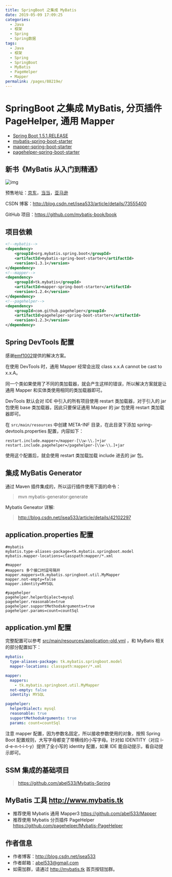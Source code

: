```yaml
---
title: SpringBoot 之集成 MyBatis
date: 2019-05-09 17:09:25
categories:
  - Java
  - 框架
  - Spring
  - Spring数据
tags:
  - Java
  - 框架
  - Spring
  - SpringBoot
  - MyBatis
  - PageHelper
  - Mapper
permalink: /pages/88219e/
---
```


# SpringBoot 之集成 MyBatis, 分页插件 PageHelper, 通用 Mapper

- [Spring Boot 1.5.1.RELEASE](https://github.com/spring-projects/spring-boot)
- [mybatis-spring-boot-starter](https://github.com/mybatis/spring-boot-starter)
- [mapper-spring-boot-starter](https://github.com/abel533/mapper-boot-starter)
- [pagehelper-spring-boot-starter](https://github.com/pagehelper/pagehelper-spring-boot)

## 新书《MyBatis 从入门到精通》

![img](https://github.com/mybatis-book/book/raw/master/book.png)

预售地址：[京东](https://item.jd.com/12103309.html)，[当当](http://product.dangdang.com/25098208.html)，[亚马逊](https://www.amazon.cn/MyBatis从入门到精通-刘增辉/dp/B072RC11DM/ref=sr_1_18?ie=UTF8&qid=1498007125&sr=8-18&keywords=mybatis)

CSDN 博客：http://blog.csdn.net/isea533/article/details/73555400

GitHub 项目：https://github.com/mybatis-book/book

## 项目依赖

```xml
<!--mybatis-->
<dependency>
    <groupId>org.mybatis.spring.boot</groupId>
    <artifactId>mybatis-spring-boot-starter</artifactId>
    <version>1.3.1</version>
</dependency>
<!--mapper-->
<dependency>
    <groupId>tk.mybatis</groupId>
    <artifactId>mapper-spring-boot-starter</artifactId>
    <version>1.2.4</version>
</dependency>
<!--pagehelper-->
<dependency>
    <groupId>com.github.pagehelper</groupId>
    <artifactId>pagehelper-spring-boot-starter</artifactId>
    <version>1.2.3</version>
</dependency>
```

## Spring DevTools 配置

感谢[emf1002](https://github.com/emf1002)提供的解决方案。

在使用 DevTools 时，通用 Mapper 经常会出现 class x.x.A cannot be cast to x.x.A。

同一个类如果使用了不同的类加载器，就会产生这样的错误，所以解决方案就是让通用 Mapper 和实体类使用相同的类加载器即可。

DevTools 默认会对 IDE 中引入的所有项目使用 restart 类加载器，对于引入的 jar 包使用 base 类加载器，因此只要保证通用 Mapper 的 jar 包使用 restart
类加载器即可。

在 `src/main/resources` 中创建 META-INF 目录，在此目录下添加 spring-devtools.properties 配置，内容如下：

```properties
restart.include.mapper=/mapper-[\\w-\\.]+jar
restart.include.pagehelper=/pagehelper-[\\w-\\.]+jar
```

使用这个配置后，就会使用 restart 类加载加载 include 进去的 jar 包。

## 集成 MyBatis Generator

通过 Maven 插件集成的，所以运行插件使用下面的命令：

> mvn mybatis-generator:generate

Mybatis Geneator 详解:

> http://blog.csdn.net/isea533/article/details/42102297

## application.properties 配置

```properties
#mybatis
mybatis.type-aliases-package=tk.mybatis.springboot.model
mybatis.mapper-locations=classpath:mapper/*.xml

#mapper
#mappers 多个接口时逗号隔开
mapper.mappers=tk.mybatis.springboot.util.MyMapper
mapper.not-empty=false
mapper.identity=MYSQL

#pagehelper
pagehelper.helperDialect=mysql
pagehelper.reasonable=true
pagehelper.supportMethodsArguments=true
pagehelper.params=count=countSql
```

## application.yml 配置

完整配置可以参考 [src/main/resources/application-old.yml](https://github.com/abel533/MyBatis-Spring-Boot/blob/master/src/main/resources/application-old.yml) ，和 MyBatis 相关的部分配置如下：

```yaml
mybatis:
  type-aliases-package: tk.mybatis.springboot.model
  mapper-locations: classpath:mapper/*.xml

mapper:
  mappers:
    - tk.mybatis.springboot.util.MyMapper
  not-empty: false
  identity: MYSQL

pagehelper:
  helperDialect: mysql
  reasonable: true
  supportMethodsArguments: true
  params: count=countSql
```

注意 mapper 配置，因为参数名固定，所以接收参数使用的对象，按照 Spring Boot 配置规则，大写字母都变了带横线的小写字母。针对如 IDENTITY（对应 i-d-e-n-t-i-t-y）提供了全小写的 identity 配置，如果 IDE 能自动提示，看自动提示即可。

## SSM 集成的基础项目

> https://github.com/abel533/Mybatis-Spring

## MyBatis 工具 http://www.mybatis.tk

- 推荐使用 Mybatis 通用 Mapper3 https://github.com/abel533/Mapper
- 推荐使用 Mybatis 分页插件 PageHelper https://github.com/pagehelper/Mybatis-PageHelper

## 作者信息

- 作者博客：http://blog.csdn.net/isea533
- 作者邮箱：abel533@gmail.com
- 如需加群，请通过 http://mybatis.tk 首页按钮加群。